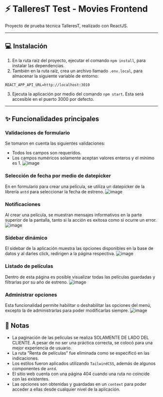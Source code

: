 # :zap: TalleresT Test - Movies Frontend
Proyecto de prueba técnica TalleresT, realizado con ReactJS.
***
## :computer: Instalación
1. En la ruta raíz del proyecto, ejecutar el comando `npm install`, para instalar las dependencias.
2. También en la ruta raíz, crea un archivo llamado `.env.local`, para almacenar la siguiente variable de entorno:
  ```
  REACT_APP_API_URL=http://localhost:3010
  ```
3. Ejecuta la aplicación por medio del comando `npm start`. Esta será accesible en el puerto 3000 por defecto.
***
## :sparkles: Funcionalidades principales
### Validaciones de formulario
Se tomaron en cuenta las siguientes validaciones:
- Todos los campos son requeridos.
- Los campos numéricos solamente aceptan valores enteros y el mínimo es 1.
![image](https://github.com/carolinamcc15/movies-frontend/assets/54415092/d7fad2d4-1abb-4118-a56d-ec00099317ec)

### Selección de fecha por medio de datepicker
En en formulario para crear una película, se utiliza un datepicker de la librería `antd` para seleccionar la fecha de estreno.
![image](https://github.com/carolinamcc15/movies-frontend/assets/54415092/669dc0fe-db22-4642-be5c-efaeff264b86)

### Notificaciones
Al crear una película, se muestran mensajes informativos en la parte superior de la pantalla, tanto si la acción es exitosa como si ocurre un error.
![image](https://github.com/carolinamcc15/movies-frontend/assets/54415092/22fdf562-7044-462c-aa33-fb26c94ab826)

### Sidebar dinámico
El sidebar de la aplicación muestra las opciones disponibles en la base de datos y al darles click, redirigen a la página respectiva.
![image](https://github.com/carolinamcc15/movies-frontend/assets/54415092/beeb9af1-31b7-48a3-92a6-6eb4e4c06df1)

### Listado de películas
Dentro de esta página es posible visualizar todas las películas guardadas y filtrarlas por su año de estreno. 
![image](https://github.com/carolinamcc15/movies-frontend/assets/54415092/23b3b5e6-6538-44bb-b24a-b3e7f955441d)

### Administrar opciones
Esta funcionalidad permite habilitar o deshabilitar las opciones del menú, excepto la de administrarlas para poder modificarlas siempre. 
![image](https://github.com/carolinamcc15/movies-frontend/assets/54415092/3cdddd33-dc8c-4532-b394-0ebeddc6f5e7)

## :pushpin: Notas
- La paginación de las películas se realiza SOLAMENTE DE LADO DEL CLIENTE. A pesar de no ser una práctica correcta, se colocó para una mejor experiencia de usuario.
- La ruta "Renta de películas" fue eliminada como se especificó en las indicaciones.
- Los estilos fueron aplicados utilizando `TailwindCSS`, además de algunos componentes de `antd`.
- El sitio web cuenta con una página 404 cuando una ruta no coincide con las existentes.
- Las opciones son obtenidas y guardadas en un `context` para poder acceder a ellas desde cualquier nivel de la aplicación.
